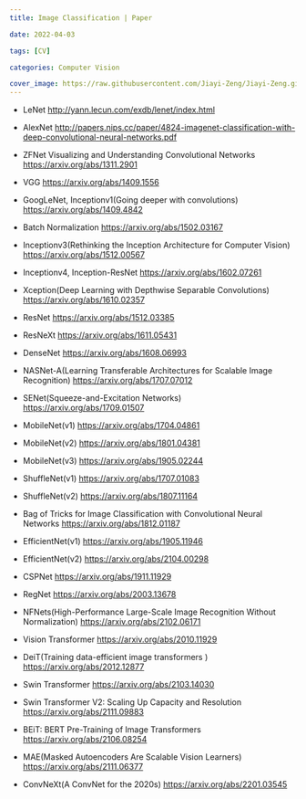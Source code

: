 ```yaml
---
title: Image Classification | Paper

date: 2022-04-03

tags: [CV]

categories: Computer Vision

cover_image: https://raw.githubusercontent.com/Jiayi-Zeng/Jiayi-Zeng.github.io/pic/img/3.png
---
```


- LeNet http://yann.lecun.com/exdb/lenet/index.html

- AlexNet http://papers.nips.cc/paper/4824-imagenet-classification-with-deep-convolutional-neural-networks.pdf

- ZFNet Visualizing and Understanding Convolutional Networks https://arxiv.org/abs/1311.2901

- VGG https://arxiv.org/abs/1409.1556

- GoogLeNet, Inceptionv1(Going deeper with convolutions) https://arxiv.org/abs/1409.4842

- Batch Normalization https://arxiv.org/abs/1502.03167

- Inceptionv3(Rethinking the Inception Architecture for Computer Vision) https://arxiv.org/abs/1512.00567

- Inceptionv4, Inception-ResNet https://arxiv.org/abs/1602.07261

- Xception(Deep Learning with Depthwise Separable Convolutions) https://arxiv.org/abs/1610.02357

- ResNet https://arxiv.org/abs/1512.03385

- ResNeXt https://arxiv.org/abs/1611.05431

- DenseNet https://arxiv.org/abs/1608.06993

- NASNet-A(Learning Transferable Architectures for Scalable Image Recognition) https://arxiv.org/abs/1707.07012

- SENet(Squeeze-and-Excitation Networks) https://arxiv.org/abs/1709.01507

- MobileNet(v1) https://arxiv.org/abs/1704.04861

- MobileNet(v2) https://arxiv.org/abs/1801.04381

- MobileNet(v3) https://arxiv.org/abs/1905.02244

- ShuffleNet(v1) https://arxiv.org/abs/1707.01083

- ShuffleNet(v2) https://arxiv.org/abs/1807.11164

- Bag of Tricks for Image Classification with Convolutional Neural Networks https://arxiv.org/abs/1812.01187

- EfficientNet(v1) https://arxiv.org/abs/1905.11946

- EfficientNet(v2) https://arxiv.org/abs/2104.00298

- CSPNet https://arxiv.org/abs/1911.11929

- RegNet https://arxiv.org/abs/2003.13678

- NFNets(High-Performance Large-Scale Image Recognition Without Normalization) https://arxiv.org/abs/2102.06171

- Vision Transformer https://arxiv.org/abs/2010.11929

- DeiT(Training data-efficient image transformers ) https://arxiv.org/abs/2012.12877

- Swin Transformer https://arxiv.org/abs/2103.14030

- Swin Transformer V2: Scaling Up Capacity and Resolution https://arxiv.org/abs/2111.09883

- BEiT: BERT Pre-Training of Image Transformers https://arxiv.org/abs/2106.08254

- MAE(Masked Autoencoders Are Scalable Vision Learners) https://arxiv.org/abs/2111.06377

- ConvNeXt(A ConvNet for the 2020s) https://arxiv.org/abs/2201.03545